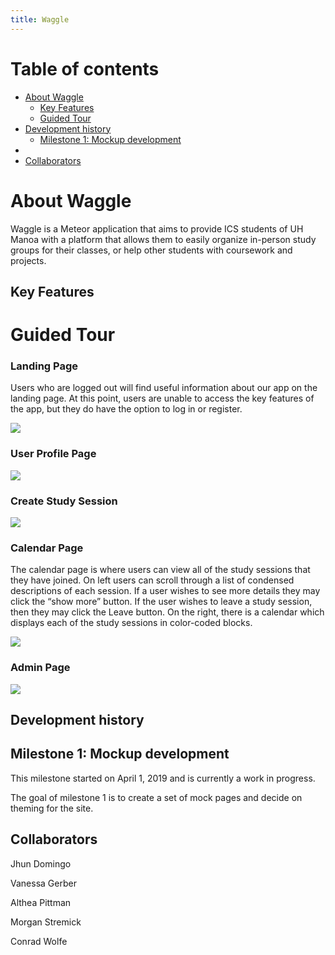 ```yaml
---
title: Waggle
---
```


# Table of contents

* [About Waggle](#about-waggle)
  * [Key Features](#key-features)
  * [Guided Tour](#guided-tour)
* [Development history](#development-history)
  * [Milestone 1: Mockup development](#milestone-1-mockup-development)
*
* [Collaborators](#collaborators)

# About Waggle

Waggle is a Meteor application that aims to provide ICS students of UH Manoa with a platform that allows them to easily organize in-person study groups for their classes, or help other students with coursework and projects.

## Key Features

# Guided Tour

### Landing Page

Users who are logged out will find useful information about our app on the landing page. At this point, users are unable to access the key features of the app, but they do have the option to log in or register.

![](images/landingmockup.PNG)

### User Profile Page

![](images/userprofile_mockup.PNG)

### Create Study Session

![](images/create_study_session_mockup.png)

### Calendar Page

The calendar page is where users can view all of the study sessions that they have joined. On left users can scroll through a list of condensed descriptions of each session. If a user wishes to see more details they may click the “show more” button. If the user wishes to leave a study session, then they may click the Leave button. On the right, there is a calendar which displays each of the study sessions in color-coded blocks.

![](images/mockup-calendar-page.PNG)

### Admin Page

![](images/adminmockup.PNG)

## Development history

## Milestone 1: Mockup development

This milestone started on April 1, 2019 and is currently a work in progress.

The goal of milestone 1 is to create a set of mock pages and decide on theming for the site.

## Collaborators

Jhun Domingo  
  
Vanessa Gerber  
  
Althea Pittman  
  
Morgan Stremick  
  
Conrad Wolfe  


